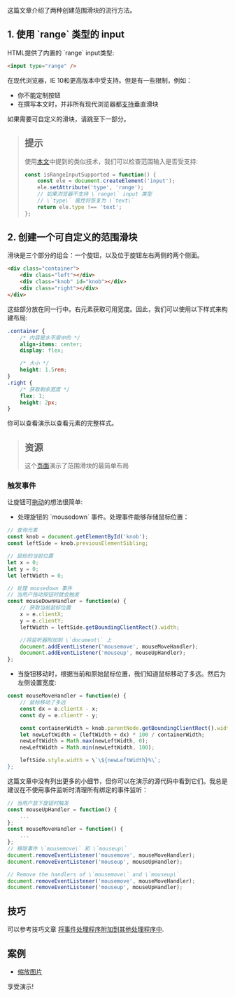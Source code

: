 这篇文章介绍了两种创建范围滑块的流行方法。

## 1. 使用 \`range\` 类型的 input
    
HTML提供了内置的 \`range\` input类型: 
    
~~~ html
<input type="range" />
~~~

在现代浏览器，IE 10和更高版本中受支持。但是有一些限制，例如：
* 你不能定制按钮
* 在撰写本文时，并非所有现代浏览器都[支持](https://developer.mozilla.org/en-US/docs/Web/HTML/Element/input/range#Browser_compatibility)垂直滑块

如果需要可自定义的滑块，请跳至下一部分。

> ## 提示
> 
> 使用[本文](/check-if-the-native-date-input-is-supported)中提到的类似技术，我们可以检查范围输入是否受支持:
>
> ~~~ javascript
> const isRangeInputSupported = function() {
>     const ele = document.createElement('input');
>     ele.setAttribute('type', 'range');
>     // 如果浏览器不支持 \`range\` input 类型
>     // \`type\` 属性将恢复为 \`text\`
>     return ele.type !== 'text';
> };
> ~~~

## 2. 创建一个可自定义的范围滑块

滑块是三个部分的组合：一个旋钮，以及位于旋钮左右两侧的两个侧面。

~~~ html
<div class="container">
    <div class="left"></div>
    <div class="knob" id="knob"></div>
    <div class="right"></div>
</div>
~~~

这些部分放在同一行中。右元素获取可用宽度。因此，我们可以使用以下样式来构建布局:

~~~ css
.container {
    /* 内容是水平居中的 */
    align-items: center;
    display: flex;

    /* 大小 */
    height: 1.5rem;
}
.right {
    /* 获取剩余宽度 */
    flex: 1;
    height: 2px;
}
~~~

你可以查看演示以查看元素的完整样式。

> ## 资源
>
> 这个[页面](https://csslayout.io/patterns/slider)演示了范围滑块的最简单布局

### 触发事件

让旋钮可[拖动](/make-a-draggable-element)的想法很简单:

* 处理旋钮的 \`mousedown\` 事件。处理事件能够存储鼠标位置：

~~~ javascript
// 查询元素
const knob = document.getElementById('knob');
const leftSide = knob.previousElementSibling;

// 鼠标的当前位置
let x = 0;
let y = 0;
let leftWidth = 0;

// 处理 mousedown 事件
// 当用户拖动按钮时就会触发
const mouseDownHandler = function(e) {
    // 获取当前鼠标位置
    x = e.clientX;
    y = e.clientY;
    leftWidth = leftSide.getBoundingClientRect().width;

    //将监听器附加到 \`document\` 上
    document.addEventListener('mousemove', mouseMoveHandler);
    document.addEventListener('mouseup', mouseUpHandler);
};
~~~

* 当旋钮移动时，根据当前和原始鼠标位置，我们知道鼠标移动了多远。然后为左侧设置宽度: 

~~~ javascript
const mouseMoveHandler = function(e) {
    // 鼠标移动了多远
    const dx = e.clientX - x;
    const dy = e.clientY - y;

    const containerWidth = knob.parentNode.getBoundingClientRect().width;
    let newLeftWidth = (leftWidth + dx) * 100 / containerWidth;
    newLeftWidth = Math.max(newLeftWidth, 0);
    newLeftWidth = Math.min(newLeftWidth, 100);

    leftSide.style.width = \`\${newLeftWidth}%\`;
};
~~~

这篇文章中没有列出更多的小细节，但你可以在演示的源代码中看到它们。我总是建议在不使用事件监听时清理所有绑定的事件监听：

~~~ javascript
// 当用户放下旋钮时触发
const mouseUpHandler = function() {
    ...
};
const mouseMoveHandler = function() {
    ...
};
// 移除事件 \`mousemove\` 和 \`mouseup\`
document.removeEventListener('mousemove', mouseMoveHandler);
document.removeEventListener('mouseup', mouseUpHandler);

// Remove the handlers of \`mousemove\` and \`mouseup\`
document.removeEventListener('mousemove', mouseMoveHandler);
document.removeEventListener('mouseup', mouseUpHandler);
~~~

## 技巧

可以参考技巧文章 [将事件处理程序附加到其他处理程序中](/attach-event-handlers-inside-other-handlers).

## 案例

* [缩放图片](/zoom-an-image)

享受演示!